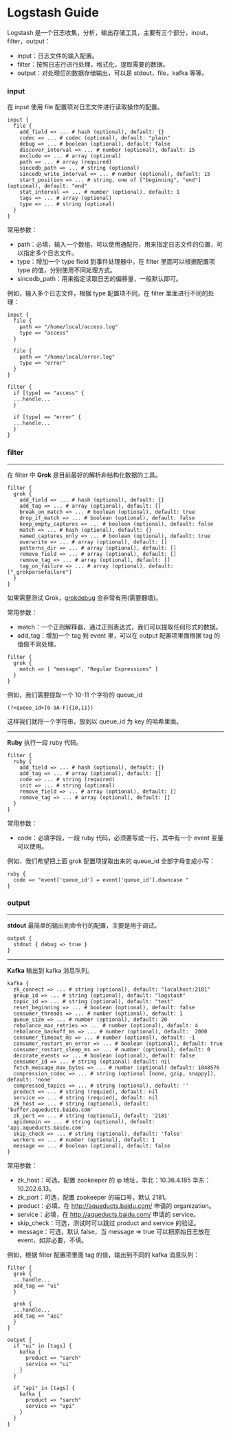 # Logstash Guide

Logstash 是一个日志收集，分析，输出存储工具，主要有三个部分，input，filter，output：

- input：日志文件的输入配置。
- filter：按照日志行进行处理，格式化，提取需要的数据。
- output：对处理后的数据存储输出，可以是 stdout，file，kafka 等等。

### input

在 input 使用 file 配置项对日志文件进行读取操作的配置。

```
input {
  file {
    add_field => ... # hash (optional), default: {}
    codec => ... # codec (optional), default: "plain"
    debug => ... # boolean (optional), default: false
    discover_interval => ... # number (optional), default: 15
    exclude => ... # array (optional)
    path => ... # array (required)
    sincedb_path => ... # string (optional)
    sincedb_write_interval => ... # number (optional), default: 15
    start_position => ... # string, one of ["beginning", "end"] (optional), default: "end"
    stat_interval => ... # number (optional), default: 1
    tags => ... # array (optional)
    type => ... # string (optional)
  }
}
```

常用参数：

- path：必填，输入一个数组，可以使用通配符，用来指定日志文件的位置，可以指定多个日志文件。
- type：增加一个 type field 到事件处理器中，在 filter 里面可以根据配置项 type 的值，分别使用不同处理方式。
- sincedb_path：用来指定读取日志的偏移量，一般默认即可。

例如，输入多个日志文件，根据 type 配置项不同，在 filter 里面进行不同的处理：

```
input {
  file {
    path => "/home/local/access.log"
    type => "access"
  }

  file {
    path => "/home/local/error.log"
    type => "error"
  }
}

filter {
  if [type] == "access" {
  ...handle...
  }

  if [type] == "error" {
  ...handle...
  }
}
```

### filter

***

在 filter 中 **Grok** 是目前最好的解析非结构化数据的工具。

```
filter {
  grok {
    add_field => ... # hash (optional), default: {}
    add_tag => ... # array (optional), default: []
    break_on_match => ... # boolean (optional), default: true
    drop_if_match => ... # boolean (optional), default: false
    keep_empty_captures => ... # boolean (optional), default: false
    match => ... # hash (optional), default: {}
    named_captures_only => ... # boolean (optional), default: true
    overwrite => ... # array (optional), default: []
    patterns_dir => ... # array (optional), default: []
    remove_field => ... # array (optional), default: []
    remove_tag => ... # array (optional), default: []
    tag_on_failure => ... # array (optional), default: ["_grokparsefailure"]
  }
}
```

如果需要测试 Grok，[grokdebug](http://grokdebug.herokuapp.com) 会非常有用(需要翻墙)。

常用参数：

- match：一个正则解释器，通过正则表达式，我们可以提取任何形式的数据。
- add_tag：增加一个 tag 到 event 里，可以在 output 配置项里面根据 tag 的值做不同处理。

```
filter {
  grok {
    match => [ "message", "Regular Expressions" ]
  }
}
```

例如，我们需要提取一个 10-11 个字符的 queue_id

```
(?<queue_id>[0-9A-F]{10,11})
```

这样我们就将一个字符串，放到以 queue_id 为 key 的哈希里面。

***

**Ruby** 执行一段 ruby 代码。

```
filter {
  ruby {
    add_field => ... # hash (optional), default: {}
    add_tag => ... # array (optional), default: []
    code => ... # string (required)
    init => ... # string (optional)
    remove_field => ... # array (optional), default: []
    remove_tag => ... # array (optional), default: []
  }
}
```

常用参数：

- code：必填字段，一段 ruby 代码，必须要写成一行，其中有一个 event 变量可以使用。

例如，我们希望把上面 grok 配置项提取出来的 queue_id 全部字母变成小写：

```
ruby {
  code => "event['queue_id'] = event['queue_id'].downcase "
}
```

### output

***

**stdout** 最简单的输出到命令行的配置，主要是用于调试。

```
output {
  stdout { debug => true }
}
```

***

**Kafka** 输出到 kafka 消息队列。

```
kafka {
  zk_connect => ... # string (optional), default: "localhost:2181"
  group_id => ... # string (optional), default: "logstash"
  topic_id => ... # string (optional), default: "test"
  reset_beginning => ... # boolean (optional), default: false
  consumer_threads => ... # number (optional), default: 1
  queue_size => ... # number (optional), default: 20
  rebalance_max_retries => ... # number (optional), default: 4
  rebalance_backoff_ms => ... # number (optional), default:  2000
  consumer_timeout_ms => ... # number (optional), default: -1
  consumer_restart_on_error => ... # boolean (optional), default: true
  consumer_restart_sleep_ms => ... # number (optional), default: 0
  decorate_events => ... # boolean (optional), default: false
  consumer_id => ... # string (optional) default: nil
  fetch_message_max_bytes => ... # number (optional) default: 1048576
  compression_codec => ... # string (optional [none, gzip, snappy]), default: 'none'
  compressed_topics => ... # string (optional), default: ''
  product => ... # string (requied), default: nil
  service => ... # string (requied), default: nil
  zk_host => ... # string (optional), default: 'buffer.aqueducts.baidu.com'
  zk_port => ... # string (optional), default: '2181'
  apidomain => ... # string (optional), default: 'api.aqueducts.baidu.com'
  skip_check => ... # string (optional), default: 'false'
  workers => ... # number (optional), default: 1
  message => ... # boolean (optional), default: false
}
```

常用参数：

- zk_host：可选，配置 zookeeper 的 ip 地址，华北：10.36.4.185 华东：10.202.6.13。
- zk_port：可选，配置 zookeeper 的端口号，默认 2181。
- product：必填，在 http://aqueducts.baidu.com/ 申请的 organization。
- service：必填，在 http://aqueducts.baidu.com/ 申请的 service。
- skip_check：可选，测试时可以跳过 product and service 的验证。
- message：可选，默认 false，当 message => true 可以把原始日志放在 event，如非必要，不填。

例如，根据 filter 配置项里面 tag 的值，输出到不同的 kafka 消息队列：

```
filter {
  grok {
  ...handle...
  add_tag => "ui"
  }

  grok {
  ...handle...
  add_tag => "api"
  }
}

output {
  if "ui" in [tags] {
    kafka {
      product => "sarch"
      service => "ui"
    }
  }

  if "api" in [tags] {
    kafka {
      product => "sarch"
      service => "api"
    }
  }
}
```
